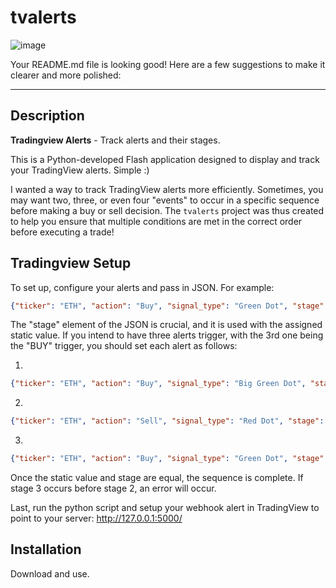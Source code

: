 # tvalerts
![image](https://github.com/spoon2eric/tvalerts/assets/35353533/f74ff2e9-fc0a-4116-9c53-08aaaf0a77c5)


Your README.md file is looking good! Here are a few suggestions to make it clearer and more polished:

---

## Description
**Tradingview Alerts** - Track alerts and their stages.

This is a Python-developed Flash application designed to display and track your TradingView alerts. Simple :)

I wanted a way to track TradingView alerts more efficiently. Sometimes, you may want two, three, or even four "events" to occur in a specific sequence before making a buy or sell decision. The `tvalerts` project was thus created to help you ensure that multiple conditions are met in the correct order before executing a trade!

## Tradingview Setup
To set up, configure your alerts and pass in JSON. For example:
```json
{"ticker": "ETH", "action": "Buy", "signal_type": "Green Dot", "stage": 3}
```

The "stage" element of the JSON is crucial, and it is used with the assigned static value. If you intend to have three alerts trigger, with the 3rd one being the "BUY" trigger, you should set each alert as follows:

1)
```json
{"ticker": "ETH", "action": "Buy", "signal_type": "Big Green Dot", "stage": 1}  // First buy signal
```

2)
```json
{"ticker": "ETH", "action": "Sell", "signal_type": "Red Dot", "stage": 2}  // First sell signal
```

3)
```json
{"ticker": "ETH", "action": "Buy", "signal_type": "Green Dot", "stage": 3}  // Final signal to BUY!!
```

Once the static value and stage are equal, the sequence is complete. If stage 3 occurs before stage 2, an error will occur.

Last, run the python script and setup your webhook alert in TradingView to point to your server: http://127.0.0.1:5000/

## Installation
Download and use.
